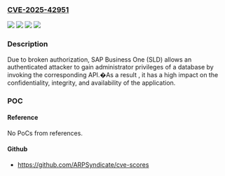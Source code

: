 ### [CVE-2025-42951](https://cve.mitre.org/cgi-bin/cvename.cgi?name=CVE-2025-42951)
![](https://img.shields.io/static/v1?label=Product&message=SAP%20Business%20One%20(SLD)&color=blue)
![](https://img.shields.io/static/v1?label=Version&message=B1_ON_HANA%2010.0%20&color=brightgreen)
![](https://img.shields.io/static/v1?label=Version&message=SAP-M-BO%2010.0%20&color=brightgreen)
![](https://img.shields.io/static/v1?label=Vulnerability&message=CWE-863%3A%20Incorrect%20Authorization&color=brightgreen)

### Description

Due to broken authorization, SAP Business One (SLD) allows an authenticated attacker to gain administrator privileges of a database by invoking the corresponding API.�As a result , it has a high impact on the confidentiality, integrity, and availability of the application.

### POC

#### Reference
No PoCs from references.

#### Github
- https://github.com/ARPSyndicate/cve-scores

